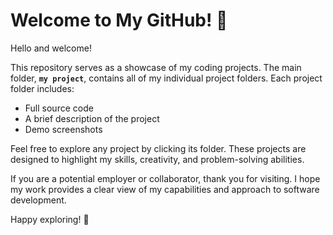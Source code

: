 # Welcome to My GitHub! 👋

Hello and welcome!

This repository serves as a showcase of my coding projects. The main folder, **`my project`**, contains all of my individual project folders. Each project folder includes:

- Full source code
- A brief description of the project
- Demo screenshots 

Feel free to explore any project by clicking its folder. These projects are designed to highlight my skills, creativity, and problem-solving abilities.

If you are a potential employer or collaborator, thank you for visiting. I hope my work provides a clear view of my capabilities and approach to software development.

Happy exploring! 🚀

